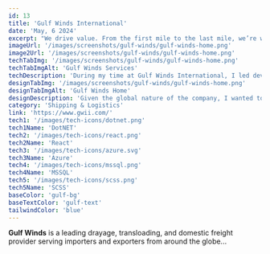 ```yaml
---
id: 13
title: 'Gulf Winds International'
date: 'May, 6 2024'
excerpt: "We drive value. From the first mile to the last mile, we’re with you."
imageUrl: '/images/screenshots/gulf-winds/gulf-winds-home.png'
image2Url: '/images/screenshots/gulf-winds/gulf-winds-home.png'
techTabImg: '/images/screenshots/gulf-winds/gulf-winds-home.png'
techTabImgAlt: 'Gulf Winds Services'
techDescription: 'During my time at Gulf Winds International, I led development on multiple enterprise applications including a comprehensive v2 rebuild of their CMS platform and a specialized Move app for drivers. <br /><br />I primarily worked with C#, DotNET for backend services, TypeScript and React with Redux for frontend state management, MSSQL for data persistence, and Azure for cloud infrastructure and deployment.'
designTabImg: '/images/screenshots/gulf-winds/gulf-winds-home.png'
designTabImgAlt: 'Gulf Winds Home'
designDescription: 'Given the global nature of the company, I wanted to keep the design professional and clean. I used their existing brand color scheme and created an interactive map showing their global presence and shipping routes. I also integrated real-time tracking features for their clients.'
category: 'Shipping & Logistics'
link: 'https://www.gwii.com/'
tech1: '/images/tech-icons/dotnet.png'
tech1Name: 'DotNET'
tech2: '/images/tech-icons/react.png'
tech2Name: 'React'
tech3: '/images/tech-icons/azure.svg'
tech3Name: 'Azure'
tech4: '/images/tech-icons/mssql.png'
tech4Name: 'MSSQL'
tech5: '/images/tech-icons/scss.png'
tech5Name: 'SCSS'
baseColor: 'gulf-bg'
baseTextColor: 'gulf-text'
tailwindColor: 'blue'
---
```


**Gulf Winds** is a leading drayage, transloading, and domestic freight provider serving importers and exporters from around the globe...
